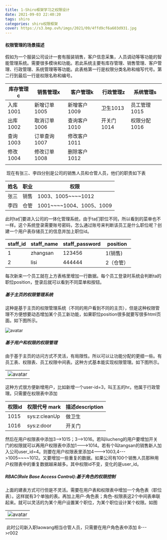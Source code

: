 ```yaml
---
title: 1-Shiro框架学习之权限设计
date: 2021-09-03 22:40:20
tags: shiro
categories: shiro权限框架
cover: https://s3.bmp.ovh/imgs/2021/09/4ffd9cf6a603d931.jpg
---
```


#### 权限管理的场景描述

​	假如为一个服装公司设计一套有服装销售，客户信息采集，人员调动等等功能的智能管理系统。需要很多模块和功能。若此系统主要有库存管理、销售管理、客户管理、行政管理、系统管理等等功能。此表格第一行是权限分类名称和缩写代号。第二行到最后一行是权限名称和编号。

| 库存管理c | 销售管理x    | 客户管理k    | 行政管理z  | 系统管理s    |
| --------- | ------------ | ------------ | ---------- | ------------ |
| 入库 1001 | 新增订单1005 | 新增客户1009 | 卫生1013   | 员工管理1015 |
| 出库 1002 | 取消订单1006 | 查询客户1010 | 开关门1014 | 权限分配1016 |
| 查询 1003 | 订单查询1007 | 修改客户1011 |            |              |
| 修改 1004 | 修改订单1008 | 删除客户1012 |            |              |
|           |              |              |            |              |

​	现在有张三、李四分别是公司的销售人员和仓管人员，他们的职责如下表

| 姓名 | 职业 | 权限                     |
| ---- | ---- | ------------------------ |
| 张三 | 销售 | 1003、1005~~~~1012       |
| 李四 | 仓管 | 1001~~~~1004、1005、1009 |

​	此时ta们要进入公司的一体化管理系统，由于ta们职位不同，所以看到的菜单也不一样。这个系统登录需要账号密码，怎么通过账号来判断该员工是什么职位呢？创建一个用户表存储员工的信息并加上职位id。

| staff_id | staff_name | staff_password | position  |
| :------- | ---------- | -------------- | --------- |
| 1        | zhangsan   | 123456         | 1(销售)   |
| 2        | lisi       | 444444         | 2（仓管） |

​	每次新来一个员工就在上方表格里增加一行数据。每个员工登录时系统会判断ta的职位position，登录后就可以看到不同菜单和按钮。

##### 基于主页的权限管理系统

​	这种是基于主页的权限管理系统（不同的用户看到不同的主页），但是这种权限管理不方便想要动态增加某个员工新功能，如果职位position很多就要写很多html页面。如下图所示。

![avatar](https://z3.ax1x.com/2021/09/04/hcIMiq.png)

##### 基于用户和权限的权限管理

​	由于基于主页的访问方式不灵活，有局限性。所以可以让功能分配的更细一些。有员工表、权限表、员工权限中间表。这种方式基本能实现权限管理。如下图所示。

|                                                      |
| ---------------------------------------------------- |
| ![avatar](https://z3.ax1x.com/2021/09/04/hc7qTH.png) |

​	这种方式很方便新增用户，比如新增一个user-id=3，叫王五的hr。他属于行政管理。只需要在权限表中添加

| 权限id | 权限代号 mark | 描述description |
| ------ | ------------- | --------------- |
| 1015   | sys:z:cleanUp | 做卫生          |
| 1016   | sys:z:door    | 开关门          |

​	然后在用户权限表中添加3-->1015；3-->1016。若叫liucheng的用户要增加开关门的权限就可以再用户权限表中添加1--->1014。若有个叫tangsan的销售新人加入公司user_id=4。则要在用户权限表里添加4--->1003,4--->1005~~~~1012。又要增加一些重复的数据。如果公司有100个销售人员那种用户权限表中的重复数据越来越多。其中权限id不变，变化的是user_id。

##### **RBAC**(Role Base Access Control):基于角色的权限控制

​	上面的建表方式可行但是不灵活。需要在用户表和权限表中增加一个角色表（职位表）。这样就有3个单独的表。再加上用户-角色表；角色-权限表这2个中间表串联起来。就可以灵活的为某个用户设置某个职位，为某个职位设计某个权限。如图

|                                                      |
| ---------------------------------------------------- |
| ![avatar](https://z3.ax1x.com/2021/09/04/hcXwY4.png) |

​	此时公司新入职laowang相当仓管人员，只需要在用户角色表中添加 8--->r002


